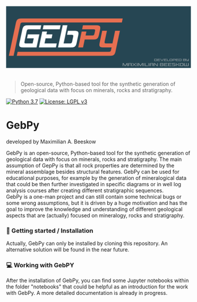 # <p align="center"><img src="documents/readme_images/readme_header.png" width="1000"></p>

> Open-source, Python-based tool for the synthetic generation of geological data with focus on minerals, rocks and stratigraphy. 

[![Python 3.7](https://img.shields.io/badge/python-3.7-blue.svg)](https://www.python.org/downloads/release/python-370/) [![License: LGPL v3](https://img.shields.io/badge/License-LGPL%20v3-blue.svg)](https://www.gnu.org/licenses/lgpl-3.0)

# GebPy

developed by Maximilian A. Beeskow

GebPy is an open-source, Python-based tool for the synthetic generation of geological data with focus on minerals, rocks and stratigraphy. The main assumption of GepPy is that all rock properties are determined by the mineral assemblage besides structural features. GebPy can be used for educational purposes, for example by the generation of mineralogical data that could be then further investigated in specific diagrams or in well log analysis courses after creating different stratigraphic sequences.\
GebPy is a one-man project and can still contain some technical bugs or some wrong assumptions, but it is driven by a huge motivation and has the goal to improve the knowledge and understanding of different geological aspects that are (actually) focused on mineralogy, rocks and stratigraphy.

### 🚀 Getting started / Installation

Actually, GebPy can only be installed by cloning this repository. An alternative solution will be found in the near future. 

### 💻 Working with GebPY

After the installation of GebPy, you can find some Jupyter notebooks within the folder "notebooks" that could be helpful as an introduction for the work with GebPy. A more detailed documentation is already in progress. 
